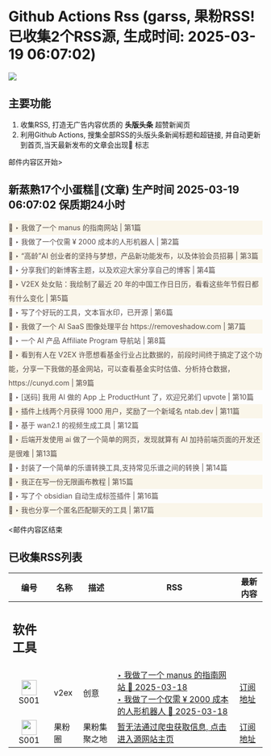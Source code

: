 # Github Actions Rss (garss, 果粉RSS! 已收集2个RSS源, 生成时间: 2025-03-19 06:07:02)

![](https://cdn.jsdelivr.net/gh/xinkeji/garss/_media/ga-rss.png)



## 主要功能
1. 收集RSS, 打造无广告内容优质的 **头版头条** 超赞新闻页
2. 利用Github Actions, 搜集全部RSS的头版头条新闻标题和超链接, 并自动更新到首页,当天最新发布的文章会出现🌈 标志

邮件内容区开始>
<h2>新蒸熟17个小蛋糕🍰(文章) 生产时间 2025-03-19 06:07:02 保质期24小时</h2>

<div style='line-height:3;background-color:#FAF6EA;' ><a href='https://www.v2ex.com/t/1119477#reply2' style="line-height:2;text-decoration:none;display:block;color:#584D49;">🌈 ‣ 我做了一个 manus 的指南网站 | 第1篇</a></div><div style='line-height:3;' ><a href='https://www.v2ex.com/t/1119378#reply35' style="line-height:2;text-decoration:none;display:block;color:#584D49;">🌈 ‣ 我做了一个仅需 ¥ 2000 成本的人形机器人 | 第2篇</a></div><div style='line-height:3;background-color:#FAF6EA;' ><a href='https://www.v2ex.com/t/1119388#reply25' style="line-height:2;text-decoration:none;display:block;color:#584D49;">🌈 ‣ “高龄”AI 创业者的坚持与梦想，产品新功能发布，以及体验会员招募 | 第3篇</a></div><div style='line-height:3;' ><a href='https://www.v2ex.com/t/1119450#reply11' style="line-height:2;text-decoration:none;display:block;color:#584D49;">🌈 ‣ 分享我们的新博客主题，以及欢迎大家分享自己的博客 | 第4篇</a></div><div style='line-height:3;background-color:#FAF6EA;' ><a href='https://www.v2ex.com/t/1119454#reply2' style="line-height:2;text-decoration:none;display:block;color:#584D49;">🌈 ‣ V2EX 处女贴：我绘制了最近 20 年的中国工作日日历，看看这些年节假日都有什么变化 | 第5篇</a></div><div style='line-height:3;' ><a href='https://www.v2ex.com/t/1119310#reply10' style="line-height:2;text-decoration:none;display:block;color:#584D49;">🌈 ‣ 写󠅘了󠅤个󠅤好󠅠玩󠅣的󠄪工󠄟具󠄟，󠅧文󠅧本󠅧盲󠄞水󠅦印󠄢，󠅕已󠅨开󠄞源󠅓󠅟󠅝 | 第6篇</a></div><div style='line-height:3;background-color:#FAF6EA;' ><a href='https://www.v2ex.com/t/1119440#reply0' style="line-height:2;text-decoration:none;display:block;color:#584D49;">🌈 ‣ 我做了一个 AI SaaS 图像处理平台 https://removeshadow.com | 第7篇</a></div><div style='line-height:3;' ><a href='https://www.v2ex.com/t/1119437#reply0' style="line-height:2;text-decoration:none;display:block;color:#584D49;">🌈 ‣ 一个 AI 产品 Affiliate Program 导航站 | 第8篇</a></div><div style='line-height:3;background-color:#FAF6EA;' ><a href='https://www.v2ex.com/t/1119205#reply25' style="line-height:2;text-decoration:none;display:block;color:#584D49;">🌈 ‣ 看到有人在 V2EX 许愿想看基金行业占比数据的，前段时间终于搞定了这个功能，分享一下我做的基金网站，可以查看基金实时估值、分析持仓数据， https://cunyd.com | 第9篇</a></div><div style='line-height:3;' ><a href='https://www.v2ex.com/t/1119365#reply8' style="line-height:2;text-decoration:none;display:block;color:#584D49;">🌈 ‣ [送码] 我用 AI 做的 App 上 ProductHunt 了，欢迎兄弟们 upvote | 第10篇</a></div><div style='line-height:3;background-color:#FAF6EA;' ><a href='https://www.v2ex.com/t/1119384#reply1' style="line-height:2;text-decoration:none;display:block;color:#584D49;">🌈 ‣ 插件上线两个月获得 1000 用户，奖励了一个新域名 ntab.dev | 第11篇</a></div><div style='line-height:3;' ><a href='https://www.v2ex.com/t/1119342#reply4' style="line-height:2;text-decoration:none;display:block;color:#584D49;">🌈 ‣ 基于 wan2.1 的视频生成工具 | 第12篇</a></div><div style='line-height:3;background-color:#FAF6EA;' ><a href='https://www.v2ex.com/t/1119269#reply21' style="line-height:2;text-decoration:none;display:block;color:#584D49;">🌈 ‣ 后端开发使用 ai 做了一个简单的网页，发现就算有 AI 加持前端页面的开发还是很难 | 第13篇</a></div><div style='line-height:3;' ><a href='https://www.v2ex.com/t/1119307#reply15' style="line-height:2;text-decoration:none;display:block;color:#584D49;">🌈 ‣ 封装了一个简单的乐谱转换工具,支持常见乐谱之间的转换 | 第14篇</a></div><div style='line-height:3;background-color:#FAF6EA;' ><a href='https://www.v2ex.com/t/1119194#reply19' style="line-height:2;text-decoration:none;display:block;color:#584D49;">🌈 ‣ 我正在写一份无限画布教程 | 第15篇</a></div><div style='line-height:3;' ><a href='https://www.v2ex.com/t/1119260#reply0' style="line-height:2;text-decoration:none;display:block;color:#584D49;">🌈 ‣ 写了个 obsidian 自动生成标签插件 | 第16篇</a></div><div style='line-height:3;background-color:#FAF6EA;' ><a href='https://www.v2ex.com/t/1119425#reply2' style="line-height:2;text-decoration:none;display:block;color:#584D49;">🌈 ‣ 我也分享一个匿名匹配聊天的工具 | 第17篇</a></div>

<邮件内容区结束

## 已收集RSS列表

| 编号 | 名称 | 描述 | RSS | 最新内容 |
| --- | --- | --- | --- | --- |
| <h2 id="软件工具">软件工具</h2> |  |   |  |  |
| <div id="S001" style="text-align: center;"><img src="https://cdn.jsdelivr.net/gh/zhaoolee/garss/_media/favicon/S001.png" width="30px" style="width:30px;height: auto;"/><br><span>S001</span></div> | v2ex | 创意 | [‣ 我做了一个 manus 的指南网站 🌈 2025-03-18](https://www.v2ex.com/t/1119477#reply2)<br/>[‣ 我做了一个仅需 ¥ 2000 成本的人形机器人 🌈 2025-03-18](https://www.v2ex.com/t/1119378#reply35) | [订阅地址](https://www.v2ex.com/feed/tab/creative.xml) |
| <div id="S001" style="text-align: center;"><img src="https://cdn.jsdelivr.net/gh/zhaoolee/garss/_media/favicon/S001.png" width="30px" style="width:30px;height: auto;"/><br><span>S001</span></div> | 果粉圈 | 果粉集聚之地 | [暂无法通过爬虫获取信息, 点击进入源网站主页](https://g0f.cn) | [订阅地址](https://g0f.cn/rss.xml) |



